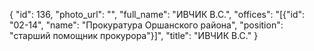 {
    "id": 136,
    "photo_url": "",
    "full_name": "ИВЧИК В.С.",
    "offices": "[{\"id\": \"02-14\", \"name\": \"Прокуратура Оршанского района\", \"position\": \"старший помощник прокурора\"}]",
    "title": "ИВЧИК В.С."
}